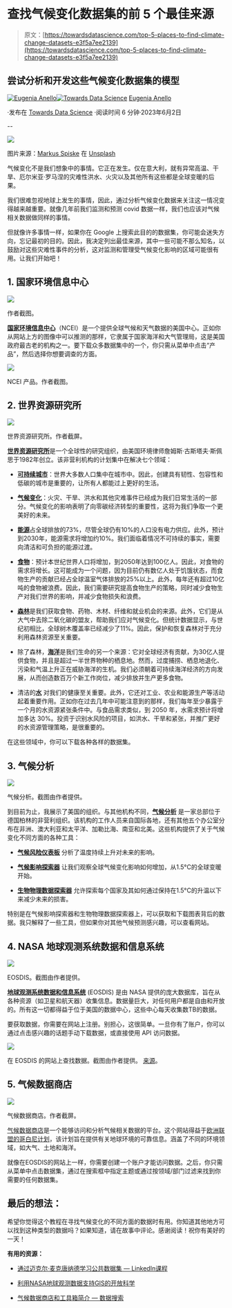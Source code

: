 # 查找气候变化数据集的前 5 个最佳来源

> 原文：[https://towardsdatascience.com/top-5-places-to-find-climate-change-datasets-e3f5a7ee2139](https://towardsdatascience.com/top-5-places-to-find-climate-change-datasets-e3f5a7ee2139)

## 尝试分析和开发这些气候变化数据集的模型

[](https://eugenia-anello.medium.com/?source=post_page-----e3f5a7ee2139--------------------------------)[![Eugenia Anello](../Images/537f444252cdc60709e7a19e37734c7b.png)](https://eugenia-anello.medium.com/?source=post_page-----e3f5a7ee2139--------------------------------)[](https://towardsdatascience.com/?source=post_page-----e3f5a7ee2139--------------------------------)[![Towards Data Science](../Images/a6ff2676ffcc0c7aad8aaf1d79379785.png)](https://towardsdatascience.com/?source=post_page-----e3f5a7ee2139--------------------------------) [Eugenia Anello](https://eugenia-anello.medium.com/?source=post_page-----e3f5a7ee2139--------------------------------)

·发布在 [Towards Data Science](https://towardsdatascience.com/?source=post_page-----e3f5a7ee2139--------------------------------) ·阅读时间 6 分钟·2023年6月2日

--

![](../Images/899db630b2b57b63e66748bae9913639.png)

图片来源：[Markus Spiske](https://unsplash.com/@markusspiske) 在 [Unsplash](https://unsplash.com/photos/xYY7WADfens)

气候变化不是我们想象中的事情。它正在发生。仅在意大利，就有异常高温、干旱、厄尔米亚·罗马涅的灾难性洪水、火灾以及其他所有这些都是全球变暖的后果。

我们很难忽视地球上发生的事情，因此，通过分析气候变化数据来关注这一情况变得越来越重要。就像几年前我们监测和预测 covid 数据一样，我们也应该对气候相关数据做同样的事情。

但就像许多事情一样，如果你在 Google 上搜索此目的的数据集，你可能会迷失方向，忘记最初的目的。因此，我决定列出最佳来源，其中一些可能不那么知名，以鼓励对这些灾难性事件的分析，这对监测和管理受气候变化影响的区域可能很有用。让我们开始吧！

## 1\. 国家环境信息中心

![](../Images/0bba1560798872f0be0f4f4df7dc1329.png)

作者截图。

[**国家环境信息中心**](https://www.ncei.noaa.gov/)（NCEI）是一个提供全球气候和天气数据的美国中心。正如你从网站上方的图像中可以推测的那样，它隶属于国家海洋和大气管理局，这是美国政府最古老的机构之一。要下载众多数据集中的一个，你只需从菜单中点击“产品”，然后选择你想要调查的方面。

![](../Images/2f2e15aef3537e30faed6cb47ac51c34.png)

NCEI 产品。作者截图。

## 2\. 世界资源研究所

![](../Images/239efe8840c64d60ed5839a397235ce9.png)

世界资源研究所。作者截屏。

[**世界资源研究所**](https://www.wri.org/)是一个全球性的研究组织，由美国环境律师詹姆斯·古斯塔夫·斯佩思于1982年创立。该非营利机构的计划集中在解决七个领域：

+   [**可持续城市**](https://www.wri.org/cities)：世界大多数人口集中在城市中。因此，创建具有韧性、包容性和低碳的城市是重要的，让所有人都能过上更好的生活。

+   [**气候变化**](https://www.wri.org/climate)：火灾、干旱、洪水和其他灾难事件已经成为我们日常生活的一部分。气候变化的影响表明了向零碳经济转型的重要性，这将为我们争取一个更美好的未来。

+   [**能源**](https://www.wri.org/energy)占全球排放的73%，尽管全球仍有10%的人口没有电力供应。此外，预计到2030年，能源需求将增加约10%。我们面临着情况不可持续的事实，需要向清洁和可负担的能源过渡。

+   [**食物**](https://www.wri.org/food)：预计本世纪世界人口将增加，到2050年达到100亿人。因此，对食物的需求将增长。这可能成为一个问题，因为目前仍有数亿人处于饥饿状态，而食物生产的贡献已经占全球温室气体排放的25%以上。此外，每年还有超过10亿吨的食物被浪费。因此，我们需要研究提高食物生产的策略，同时减少食物生产对我们世界的影响，并减少食物损失和浪费。

+   [**森林**](https://www.wri.org/forests)是我们获取食物、药物、木材、纤维和就业机会的来源。此外，它们是从大气中去除二氧化碳的盟友，帮助我们应对气候变化。但统计数据显示，与世纪初相比，全球树木覆盖率已经减少了11%。因此，保护和恢复森林对于充分利用森林资源至关重要。

+   除了森林，[**海洋**](https://www.wri.org/ocean)是我们生命的另一个来源：它对全球经济有贡献，为30亿人提供食物，并且是超过一半世界物种的栖息地。然而，过度捕捞、栖息地退化、污染和气温上升正在威胁海洋的生机。我们必须朝着可持续海洋经济的方向发展，从而创造数百万个新工作岗位，减少排放并生产更多食物。

+   清洁的[**水**](https://www.wri.org/water) 对我们的健康至关重要。此外，它还对工业、农业和能源生产等活动起着重要作用。正如你在过去几年中可能注意到的那样，我们每年至少暴露于一个月的水资源紧张条件中。与食品需求类似，到 2050 年，水需求预计将增加多达 30%。投资于识别水风险的项目，如洪水、干旱和紧张，并推广更好的水资源管理策略，是很重要的。

在这些领域中，你可以下载各种各样的数据集。

## **3.** **气候分析**

![](../Images/e5dd078dac1e0439e3ef3c096fff5ab0.png)

气候分析。截图由作者提供。

到目前为止，我展示了美国的组织。与其他机构不同，[**气候分析**](https://climateanalytics.org/) 是一家总部位于德国柏林的非营利组织。该机构的工作人员来自国际各地，还有其他五个办公室分布在非洲、澳大利亚和太平洋、加勒比海、南亚和北美。这些机构提供了关于气候变化不同方面的各种工具：

+   [**气候风险仪表板**](https://climate-risk-dashboard.climateanalytics.org/) 分析了温度持续上升对未来的影响。

+   [**气候影响探索器**](https://climate-impact-explorer.climateanalytics.org/) 让我们观察全球气候变化影响如何增加，从1.5°C的全球变暖开始。

+   [**生物物理数据探索器**](https://climatevulnerabilitymonitor.org/biophysical/) 允许探索每个国家及其如何通过保持在1.5°C的升温以下来减少未来的损害。

特别是在气候影响探索器和生物物理数据探索器上，可以获取和下载图表背后的数据。我只解释了一些工具，但如果你对其他气候预测感兴趣，可以查看网站。

## **4. NASA 地球观测系统数据和信息系统**

![](../Images/615ce4a33879ae3acab0078e1ac6d24e.png)

EOSDIS。截图由作者提供。

[**地球观测系统数据和信息系统**](https://www.earthdata.nasa.gov/) (EOSDIS) 是由 NASA 提供的庞大数据库，旨在从各种资源（如卫星和航天器）收集信息。数据量巨大，对任何用户都是自由和开放的。所有这一切都得益于位于美国的数据中心，这些中心每天收集数TB的数据。

要获取数据，你需要在网站上注册。别担心，这很简单。一旦你有了账户，你可以通过点击感兴趣的话题手动下载数据，或直接使用 API 访问数据。

![](../Images/0625c75540094e7e7a9d3f0c4e649d2a.png)

在 EOSDIS 的网站上查找数据。截图由作者提供。 [来源](https://www.earthdata.nasa.gov/learn/find-data)。

## **5\. 气候数据商店**

![](../Images/6d171694232afd91fe6161c40a65ea4f.png)

气候数据商店。作者截屏。

[气候数据商店](https://cds.climate.copernicus.eu)是一个能够访问和分析气候相关数据的平台。这个网站得益于[欧洲联盟的哥白尼计划](https://www.copernicus.eu/en)，该计划旨在提供有关地球环境的可靠信息。涵盖了不同的环境领域，如大气、土地和海洋。

就像在EOSDIS的网站上一样，你需要创建一个账户才能访问数据。之后，你只需从菜单中点击数据集，通过在搜索框中指定主题或通过按领域/部门过滤来找到你需要的任何数据集。

## 最后的想法：

希望你觉得这个教程在寻找气候变化的不同方面的数据时有用。你知道其他地方可以找到这种类型的数据吗？如果知道，请在故事中评论。感谢阅读！祝你有美好的一天！

**有用的资源：**

+   [通过迈克尔·麦克唐纳德学习公共数据集 — LinkedIn课程](https://www.linkedin.com/learning/learning-public-data-sets-2)

+   [利用NASA地球观测数据支持GIS的开放科学](https://www.youtube.com/watch?v=-nbuqZ6QFu8)

+   [气候数据商店和工具箱简介 — 数据搜索](https://www.youtube.com/watch?v=HY24Yd87eNM)
